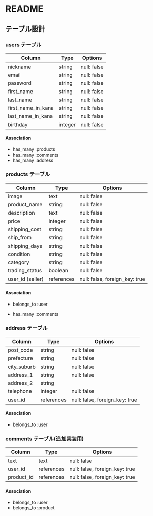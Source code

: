 # README

## テーブル設計



### users テーブル

| Column             | Type    | Options     |
| ------------------ | ------- | ----------- |
| nickname           | string  | null: false |
| email              | string  | null: false |
| password           | string  | null: false |
| first_name         | string  | null: false |
| last_name          | string  | null: false |
| first_name_in_kana | string  | null: false |
| last_name_in_kana  | string  | null: false |
| birthday           | integer | null: false |

#### Association

- has_many :products
- has_many :comments
- has_many :address



### products テーブル

| Column           | Type       | Options                        |
| ---------------- | ---------- | ------------------------------ |
| image            | text       | null: false                    |
| product_name     | string     | null: false                    |
| description      | text       | null: false                    |
| price            | integer    | null: false                    |
| shipping_cost    | string     | null: false                    |
| ship_from        | string     | null: false                    |
| shipping_days    | string     | null: false                    |
| condition        | string     | null: false                    |
| category         | string     | null: false                    |
| trading_status   | boolean    | null: false                    |
| user_id (seller) | references | null: false, foreign_key: true |

#### Association

- belongs_to :user

- has_many :comments

  

### address テーブル

| Column      | Type       | Options                        |
| ----------- | ---------- | ------------------------------ |
| post_code   | string     | null: false                    |
| prefecture  | string     | null: false                    |
| city_suburb | string     | null: false                    |
| address_1   | string     | null: false                    |
| address_2   | string     |                                |
| telephone   | integer    | null: false                    |
| user_id     | references | null: false, foreign_key: true |

#### Association

- belongs_to :user



### comments テーブル(追加実装用)

| Column     | Type       | Options                        |
| ---------- | ---------- | ------------------------------ |
| text       | text       | null: false                    |
| user_id    | references | null: false, foreign_key: true |
| product_id | references | null: false, foreign_key: true |

#### Association

- belongs_to :user
- belongs_to :product